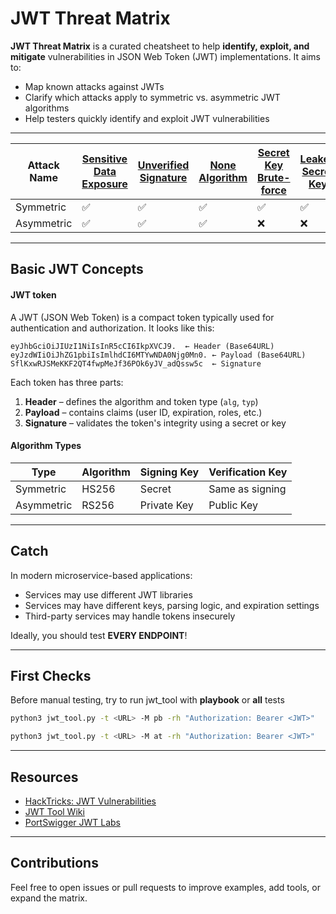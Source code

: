# JWT Threat Matrix

**JWT Threat Matrix** is a curated cheatsheet to help **identify, exploit, and mitigate** vulnerabilities in JSON Web Token (JWT) implementations. It aims to:

- Map known attacks against JWTs
- Clarify which attacks apply to symmetric vs. asymmetric JWT algorithms
- Help testers quickly identify and exploit JWT vulnerabilities

---

| Attack Name | [Sensitive Data Exposure](attacks/sensitive-data-exposure.md) | [Unverified Signature](attacks/unverified-signature.md) | [None Algorithm](attacks/none-algorithm.md) | [Secret Key Brute-force](attacks/secret-key-brute-force.md) | [Leaked Secret Key](attacks/leaked-secret-key.md) | [JWK Header Injection](attacks/jwk-header-injection.md) | [JKU Header Injection](attacks/jku-header-injection.md) | [KID Header Injection](attacks/kid-header-injection.md) | [Algorithm Confusion (RSA ➝ HMAC)](attacks/algorithm-confusion.md) |
|-------------|----|----|----|----|----|----|----|----|----|
| Symmetric | ✅ | ✅ | ✅ | ✅ | ✅ | ❌ | ❌ | ✅ | ❌ |
| Asymmetric | ✅ | ✅ | ✅ | ❌ | ❌ | ✅ | ✅ | ❌ | ✅ |

---

## Basic JWT Concepts

#### JWT token

A JWT (JSON Web Token) is a compact token typically used for authentication and authorization. It looks like this:

```
eyJhbGciOiJIUzI1NiIsInR5cCI6IkpXVCJ9.  ← Header (Base64URL)
eyJzdWIiOiJhZG1pbiIsImlhdCI6MTYwNDA0Njg0Mn0. ← Payload (Base64URL)
SflKxwRJSMeKKF2QT4fwpMeJf36POk6yJV_adQssw5c  ← Signature
```

Each token has three parts:
1. **Header** – defines the algorithm and token type (`alg`, `typ`)
2. **Payload** – contains claims (user ID, expiration, roles, etc.)
3. **Signature** – validates the token's integrity using a secret or key

#### Algorithm Types

| Type       | Algorithm | Signing Key | Verification Key |
|------------|-----------|-------------|------------------|
| Symmetric  | HS256     | Secret      | Same as signing  |
| Asymmetric | RS256     | Private Key | Public Key       |

---

## Catch

In modern microservice-based applications:

- Services may use different JWT libraries
- Services may have different keys, parsing logic, and expiration settings
- Third-party services may handle tokens insecurely

Ideally, you should test **EVERY ENDPOINT**!

---

## First Checks

Before manual testing, try to run jwt_tool with **playbook** or **all** tests

```bash
python3 jwt_tool.py -t <URL> -M pb -rh "Authorization: Bearer <JWT>"
```

```bash
python3 jwt_tool.py -t <URL> -M at -rh "Authorization: Bearer <JWT>"
```

---

## Resources

- [HackTricks: JWT Vulnerabilities](https://book.hacktricks.wiki/en/pentesting-web/hacking-jwt-json-web-tokens.html)
- [JWT Tool Wiki](https://github.com/ticarpi/jwt_tool/wiki)
- [PortSwigger JWT Labs](https://portswigger.net/web-security/jwt)

---

## Contributions  
Feel free to open issues or pull requests to improve examples, add tools, or expand the matrix.
